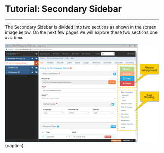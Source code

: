 # Tutorial: Secondary Sidebar
---

The <span class="md-window">Secondary Sidebar</span> is divided into two sections as shown in the screen image below.  On the next few pages we will explore these two sections one at a time. 

![The Secondary Sidebar](/assets/get-started/secondary-sidebar.png){caption}




